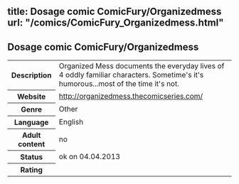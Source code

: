 title: Dosage comic ComicFury/Organizedmess
url: "/comics/ComicFury_Organizedmess.html"
---
Dosage comic ComicFury/Organizedmess
-----------------------------------------

<table class="comicinfo">
<tr>
<th>Description</th><td>Organized Mess documents the everyday lives of 4 oddly familiar characters. Sometime's it's humorous...most of the time it's not.</td>
</tr>
<tr>
<th>Website</th><td><a href="http://organizedmess.thecomicseries.com/">http://organizedmess.thecomicseries.com/</a></td>
</tr>
<tr>
<th>Genre</th><td>Other</td>
</tr>
<tr>
<th>Language</th><td>English</td>
</tr>
<tr>
<th>Adult content</th><td>no</td>
</tr>
<tr>
<th>Status</th><td>ok on 04.04.2013</td>
</tr>
<tr>
<th>Rating</th><td><div class="g-plusone" data-size="standard" data-annotation="bubble"
 data-href="http://organizedmess.thecomicseries.com/"></div></td>
</tr>
</table>
<script type="text/javascript">
  (function() {
    var po = document.createElement('script'); po.type = 'text/javascript'; po.async = true;
    po.src = 'https://apis.google.com/js/plusone.js';
    var s = document.getElementsByTagName('script')[0]; s.parentNode.insertBefore(po, s);
  })();
</script>
